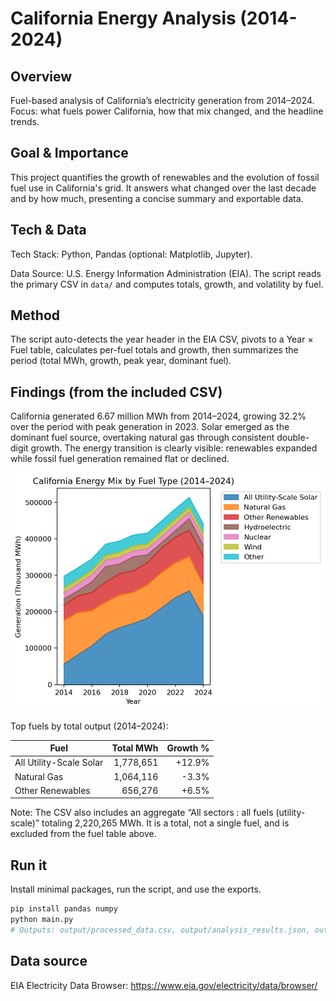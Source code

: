 # California Energy Analysis (2014-2024)

## Overview

Fuel-based analysis of California’s electricity generation from 2014–2024. Focus: what fuels power California, how that mix changed, and the headline trends.

## Goal & Importance

This project quantifies the growth of renewables and the evolution of fossil fuel use in California's grid. It answers what changed over the last decade and by how much, presenting a concise summary and exportable data.


## Tech & Data

Tech Stack: Python, Pandas (optional: Matplotlib, Jupyter).

Data Source: U.S. Energy Information Administration (EIA). The script reads the primary CSV in `data/` and computes totals, growth, and volatility by fuel.

## Method

The script auto-detects the year header in the EIA CSV, pivots to a Year × Fuel table, calculates per-fuel totals and growth, then summarizes the period (total MWh, growth, peak year, dominant fuel).

## Findings (from the included CSV)

California generated 6.67 million MWh from 2014–2024, growing 32.2% over the period with peak generation in 2023. Solar emerged as the dominant fuel source, overtaking natural gas through consistent double-digit growth. The energy transition is clearly visible: renewables expanded while fossil fuel generation remained flat or declined.

![California Energy Mix 2014-2024](output/energy_mix.png)

Top fuels by total output (2014–2024):

| Fuel | Total MWh | Growth % |
|---|---:|---:|
| All Utility-Scale Solar | 1,778,651 | +12.9% |
| Natural Gas | 1,064,116 | -3.3% |
| Other Renewables | 656,276 | +6.5% |

Note: The CSV also includes an aggregate “All sectors : all fuels (utility-scale)” totaling 2,220,265 MWh. It is a total, not a single fuel, and is excluded from the fuel table above.

## Run it

Install minimal packages, run the script, and use the exports.

```bash
pip install pandas numpy
python main.py
# Outputs: output/processed_data.csv, output/analysis_results.json, output/energy_mix.png
```

## Data source

EIA Electricity Data Browser: https://www.eia.gov/electricity/data/browser/
